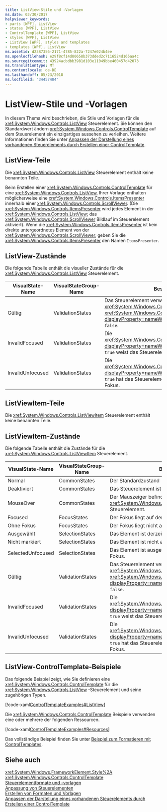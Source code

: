 ```yaml
---
title: ListView-Stile und -Vorlagen
ms.date: 03/30/2017
helpviewer_keywords:
- parts [WPF], ListView
- states [WPF], ListView
- ControlTemplate [WPF], ListView
- styles [WPF], ListView
- ListView [WPF], styles and templates
- templates [WPF], ListView
ms.assetid: d2387356-2171-4785-822a-7247e024b4ee
ms.openlocfilehash: e29f8cf14d80658b373dded2c7116524d165aa4c
ms.sourcegitcommit: 43924acbdbb3981d103e11049bbe460457d42073
ms.translationtype: MT
ms.contentlocale: de-DE
ms.lasthandoff: 05/23/2018
ms.locfileid: "34457484"
---
```

# <a name="listview-styles-and-templates"></a>ListView-Stile und -Vorlagen
In diesem Thema wird beschrieben, die Stile und Vorlagen für die <xref:System.Windows.Controls.ListView> Steuerelement. Sie können den Standardwert ändern <xref:System.Windows.Controls.ControlTemplate> auf dem Steuerelement ein einzigartiges aussehen zu verleihen. Weitere Informationen finden Sie unter [Anpassen der Darstellung eines vorhandenen Steuerelements durch Erstellen einer ControlTemplate](../../../../docs/framework/wpf/controls/customizing-the-appearance-of-an-existing-control.md).  
  
## <a name="listview-parts"></a>ListView-Teile  
 Die <xref:System.Windows.Controls.ListView> Steuerelement enthält keine benannten Teile.  
  
 Beim Erstellen einer <xref:System.Windows.Controls.ControlTemplate> für eine <xref:System.Windows.Controls.ListView>, Ihrer Vorlage enthalten möglicherweise eine <xref:System.Windows.Controls.ItemsPresenter> innerhalb einer <xref:System.Windows.Controls.ScrollViewer>. (Die <xref:System.Windows.Controls.ItemsPresenter> wird jedes Element in der <xref:System.Windows.Controls.ListView>; das <xref:System.Windows.Controls.ScrollViewer> Bildlauf im Steuerelement aktiviert).  Wenn die <xref:System.Windows.Controls.ItemsPresenter> ist kein direkte untergeordnetes Element von der <xref:System.Windows.Controls.ScrollViewer>, geben Sie die <xref:System.Windows.Controls.ItemsPresenter> den Namen `ItemsPresenter`.  
  
## <a name="listview-states"></a>ListView-Zustände  
 Die folgende Tabelle enthält die visueller Zustände für die <xref:System.Windows.Controls.ListView> Steuerelement.  
  
|VisualState-Name|VisualStateGroup-Name|Beschreibung|  
|-|-|-|  
|Gültig|ValidationStates|Das Steuerelement verwendet die <xref:System.Windows.Controls.Validation> Klasse und die <xref:System.Windows.Controls.Validation.HasError%2A?displayProperty=nameWithType> angefügte Eigenschaft `false`.|  
|InvalidFocused|ValidationStates|Die <xref:System.Windows.Controls.Validation.HasError%2A?displayProperty=nameWithType> angefügte Eigenschaft `true` weist das Steuerelement den Fokus hat.|  
|InvalidUnfocused|ValidationStates|Die <xref:System.Windows.Controls.Validation.HasError%2A?displayProperty=nameWithType> angefügte Eigenschaft `true` hat das Steuerelement verfügt nicht über den Fokus.|  
  
## <a name="listviewitem-parts"></a>ListViewItem-Teile  
 Die <xref:System.Windows.Controls.ListViewItem> Steuerelement enthält keine benannten Teile.  
  
## <a name="listviewitem-states"></a>ListViewItem-Zustände  
 Die folgende Tabelle enthält die Zustände für die <xref:System.Windows.Controls.ListViewItem> Steuerelement.  
  
|VisualState-Name|VisualStateGroup-Name|Beschreibung|  
|-|-|-|  
|Normal|CommonStates|Der Standardzustand|  
|Deaktiviert|CommonStates|Das Steuerelement ist deaktiviert.|  
|MouseOver|CommonStates|Der Mauszeiger befindet, über die <xref:System.Windows.Controls.ComboBox> Steuerelement.|  
|Focused|FocusStates|Der Fokus liegt auf dem Steuerelement.|  
|Ohne Fokus|FocusStates|Der Fokus liegt nicht auf dem Steuerelement.|  
|Ausgewählt|SelectionStates|Das Element ist derzeit ausgewählt.|  
|Nicht markiert|SelectionStates|Das Element ist nicht ausgewählt.|  
|SelectedUnfocused|SelectionStates|Das Element ist ausgewählt, besitzt jedoch keinen Fokus.|  
|Gültig|ValidationStates|Das Steuerelement verwendet die <xref:System.Windows.Controls.Validation> Klasse und die <xref:System.Windows.Controls.Validation.HasError%2A?displayProperty=nameWithType> angefügte Eigenschaft `false`.|  
|InvalidFocused|ValidationStates|Die <xref:System.Windows.Controls.Validation.HasError%2A?displayProperty=nameWithType> angefügte Eigenschaft `true` weist das Steuerelement den Fokus hat.|  
|InvalidUnfocused|ValidationStates|Die <xref:System.Windows.Controls.Validation.HasError%2A?displayProperty=nameWithType> angefügte Eigenschaft `true` hat das Steuerelement verfügt nicht über den Fokus.|  
  
## <a name="listview-controltemplate-examples"></a>ListView-ControlTemplate-Beispiele  
 Das folgende Beispiel zeigt, wie Sie definieren eine <xref:System.Windows.Controls.ControlTemplate> für die <xref:System.Windows.Controls.ListView> -Steuerelement und seine zugehörigen Typen.  
  
 [!code-xaml[ControlTemplateExamples#ListView](../../../../samples/snippets/csharp/VS_Snippets_Wpf/ControlTemplateExamples/CS/resources/listview.xaml#listview)]  
  
 Die <xref:System.Windows.Controls.ControlTemplate> Beispiele verwenden eine oder mehrere der folgenden Ressourcen.  
  
 [!code-xaml[ControlTemplateExamples#Resources](../../../../samples/snippets/csharp/VS_Snippets_Wpf/ControlTemplateExamples/CS/resources/shared.xaml#resources)]  
  
 Das vollständige Beispiel finden Sie unter [Beispiel zum Formatieren mit ControlTemplates](https://github.com/Microsoft/WPF-Samples/tree/master/Styles%20&%20Templates/IntroToStylingAndTemplating).  
  
## <a name="see-also"></a>Siehe auch  
 <xref:System.Windows.FrameworkElement.Style%2A>  
 <xref:System.Windows.Controls.ControlTemplate>  
 [Steuerelementformate und -vorlagen](../../../../docs/framework/wpf/controls/control-styles-and-templates.md)  
 [Anpassung von Steuerelementen](../../../../docs/framework/wpf/controls/control-customization.md)  
 [Erstellen von Formaten und Vorlagen](../../../../docs/framework/wpf/controls/styling-and-templating.md)  
 [Anpassen der Darstellung eines vorhandenen Steuerelements durch Erstellen einer ControlTemplate](../../../../docs/framework/wpf/controls/customizing-the-appearance-of-an-existing-control.md)

